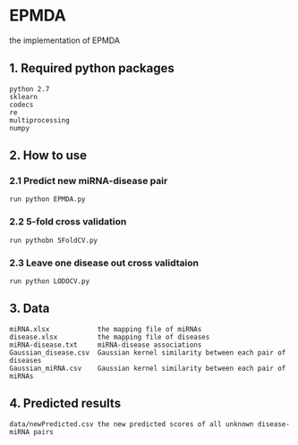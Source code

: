 # EPMDA
the implementation of EPMDA
## 1. Required python packages
```
python 2.7
sklearn
codecs
re
multiprocessing
numpy
```
## 2. How to use
### 2.1 Predict new miRNA-disease pair
```
run python EPMDA.py
```
### 2.2 5-fold cross validation
```
run pythobn 5FoldCV.py
```
### 2.3 Leave one disease out cross validtaion
```
run python LODOCV.py
```
## 3. Data
```
miRNA.xlsx            the mapping file of miRNAs
disease.xlsx          the mapping file of diseases
miRNA-disease.txt     miRNA-disease associations
Gaussian_disease.csv  Gaussian kernel similarity between each pair of diseases
Gaussian_miRNA.csv    Gaussian kernel similarity between each pair of miRNAs
```
## 4. Predicted results
```
data/newPredicted.csv the new predicted scores of all unknown disease-miRNA pairs
